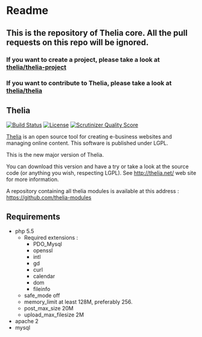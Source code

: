 Readme
======

## This is the repository of Thelia core. All the pull requests on this repo will be ignored.
### If you want to create a project, please take a look at [thelia/thelia-project](https://github.com/thelia/thelia-project)
### If you want to contribute to Thelia, please take a look at [thelia/thelia](https://github.com/thelia/thelia)

Thelia
------
[![Build Status](https://travis-ci.org/thelia/thelia.png?branch=master)](https://travis-ci.org/thelia/thelia) [![License](https://poser.pugx.org/thelia/thelia/license.png)](https://packagist.org/packages/thelia/thelia) [![Scrutinizer Quality Score](https://scrutinizer-ci.com/g/thelia/thelia/badges/quality-score.png?s=61e3e04a69bffd71c29b08e5392080317a546716)](https://scrutinizer-ci.com/g/thelia/thelia/)

[Thelia](http://thelia.net/) is an open source tool for creating e-business websites and managing online content. This software is published under LGPL.

This is the new major version of Thelia.

You can download this version and have a try or take a look at the  source code (or anything you wish, respecting LGPL).  See http://thelia.net/ web site for more information.

A repository containing all thelia modules is available at this address : https://github.com/thelia-modules

Requirements
------------

* php 5.5
    * Required extensions :
        * PDO_Mysql
        * openssl
        * intl
        * gd
        * curl
        * calendar
        * dom
        * fileinfo
    * safe_mode off
    * memory_limit at least 128M, preferably 256.
    * post_max_size 20M
    * upload_max_filesize 2M
* apache 2
* mysql
